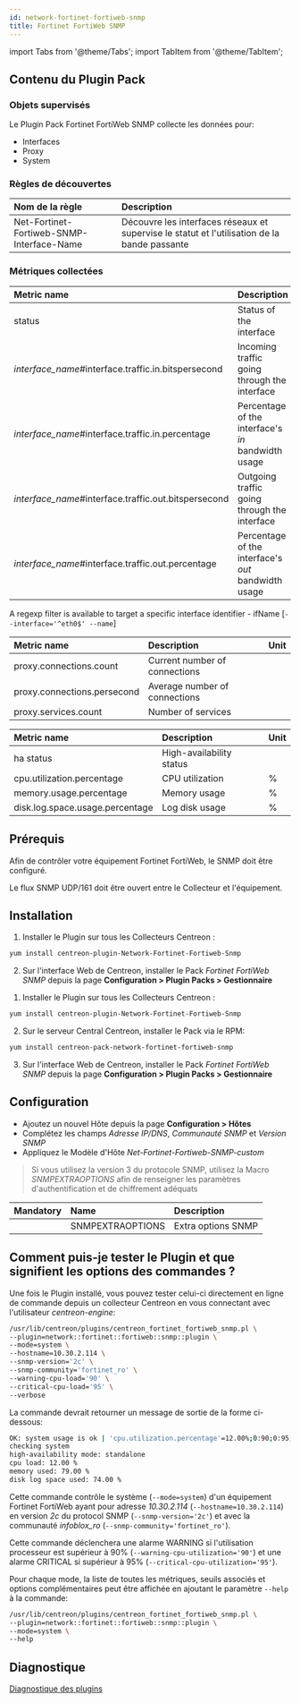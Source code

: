 ```yaml
---
id: network-fortinet-fortiweb-snmp
title: Fortinet FortiWeb SNMP
---
```

import Tabs from '@theme/Tabs';
import TabItem from '@theme/TabItem';


## Contenu du Plugin Pack

### Objets supervisés

Le Plugin Pack Fortinet FortiWeb SNMP collecte les données pour:
* Interfaces
* Proxy
* System

### Règles de découvertes

<Tabs groupId="operating-systems">
<TabItem value="Services" label="Services">

| Nom de la règle                             | Description                                                                                  |
| :------------------------------------------ | :------------------------------------------------------------------------------------------- |
| Net-Fortinet-Fortiweb-SNMP-Interface-Name   | Découvre les interfaces réseaux et supervise le statut et l'utilisation de la bande passante |

</TabItem>
</Tabs>

### Métriques collectées

<Tabs groupId="operating-systems">
<TabItem value="Interfaces" label="Interfaces">

| Metric name                                            | Description                                         | Unit |
| :----------------------------------------------------- | :-------------------------------------------------- | :--- |
| status                                                 | Status of the interface                             |      |
| *interface\_name*\#interface.traffic.in.bitspersecond  | Incoming traffic going through the interface        | b/s  |
| *interface\_name*\#interface.traffic.in.percentage     | Percentage of the interface's *in* bandwidth usage  | %    |
| *interface\_name*\#interface.traffic.out.bitspersecond | Outgoing traffic going through the interface        | b/s  |
| *interface\_name*\#interface.traffic.out.percentage    | Percentage of the interface's *out* bandwidth usage | %    |

A regexp filter is available to target a specific interface identifier - ifName [```--interface='^eth0$' --name```]

</TabItem>
<TabItem value="Proxy" label="Proxy">

| Metric name                 | Description                   | Unit |
| :-------------------------- | :---------------------------- | :--- |
| proxy.connections.count     | Current number of connections |      |
| proxy.connections.persecond | Average number of connections |      |
| proxy.services.count        | Number of services            |      |

</TabItem>
<TabItem value="System" label="System">

| Metric name                     | Description              | Unit |
| :------------------------------ | :----------------------- | :--- |
| ha status                       | High-availability status |      |
| cpu.utilization.percentage      | CPU utilization          | %    |
| memory.usage.percentage         | Memory usage             | %    |
| disk.log.space.usage.percentage | Log disk usage           | %    |

</TabItem>
</Tabs>

## Prérequis

Afin de contrôler votre équipement Fortinet FortiWeb, le SNMP doit être configuré.

Le flux SNMP UDP/161 doit être ouvert entre le Collecteur et l'équipement.

## Installation

<Tabs groupId="operating-systems">
<TabItem value="Online IMP Licence & IT100 Editions" label="Online IMP Licence & IT100 Editions">

1. Installer le Plugin sur tous les Collecteurs Centreon :

```bash
yum install centreon-plugin-Network-Fortinet-Fortiweb-Snmp
```

2. Sur l'interface Web de Centreon, installer le Pack *Fortinet FortiWeb SNMP* depuis la page **Configuration > Plugin Packs > Gestionnaire**

</TabItem>
<TabItem value="Offline IMP License" label="Offline IMP License">

1. Installer le Plugin sur tous les Collecteurs Centreon :

```bash
yum install centreon-plugin-Network-Fortinet-Fortiweb-Snmp
```

2. Sur le serveur Central Centreon, installer le Pack via le RPM:

```bash
yum install centreon-pack-network-fortinet-fortiweb-snmp
```

3. Sur l'interface Web de Centreon, installer le Pack *Fortinet FortiWeb SNMP* depuis la page **Configuration > Plugin Packs > Gestionnaire**

</TabItem>
</Tabs>

## Configuration

* Ajoutez un nouvel Hôte depuis la page **Configuration > Hôtes**
* Complétez les champs *Adresse IP/DNS*, *Communauté SNMP* et *Version SNMP*
* Appliquez le Modèle d'Hôte *Net-Fortinet-Fortiweb-SNMP-custom*

> Si vous utilisez la version 3 du protocole SNMP, utilisez la Macro *SNMPEXTRAOPTIONS* afin de renseigner les paramètres
> d'authentification et de chiffrement adéquats

| Mandatory   | Name                    | Description                       |
| :---------- | :---------------------- | :---------------------------------|
|             | SNMPEXTRAOPTIONS        | Extra options SNMP                |

## Comment puis-je tester le Plugin et que signifient les options des commandes ?

Une fois le Plugin installé, vous pouvez tester celui-ci directement en ligne de commande
depuis un collecteur Centreon en vous connectant avec l'utilisateur *centreon-engine*:

```bash
/usr/lib/centreon/plugins/centreon_fortinet_fortiweb_snmp.pl \
--plugin=network::fortinet::fortiweb::snmp::plugin \
--mode=system \
--hostname=10.30.2.114 \
--snmp-version='2c' \
--snmp-community='fortinet_ro' \
--warning-cpu-load='90' \
--critical-cpu-load='95' \
--verbose
```

La commande devrait retourner un message de sortie de la forme ci-dessous:

```bash
OK: system usage is ok | 'cpu.utilization.percentage'=12.00%;0:90;0:95;0;100 'memory.usage.percentage'=79.00%;;;0;100 'disk.log.space.usage.percentage'=74.00%;;;0;100
checking system
high-availability mode: standalone
cpu load: 12.00 %
memory used: 79.00 %
disk log space used: 74.00 %
```

Cette commande contrôle le système (```--mode=system```) d'un équipement Fortinet FortiWeb ayant pour adresse *10.30.2.114* (```--hostname=10.30.2.114```)
en version *2c* du protocol SNMP (```--snmp-version='2c'```) et avec la communauté *infoblox_ro* (```--snmp-community='fortinet_ro'```).

Cette commande déclenchera une alarme WARNING si l'utilisation processeur est supérieur à 90% (```--warning-cpu-utilization='90'```)
et une alarme CRITICAL si supérieur à 95% (```--critical-cpu-utilization='95'```).

Pour chaque mode, la liste de toutes les métriques, seuils associés et options complémentaires peut être affichée
en ajoutant le paramètre ```--help``` à la commande:

```bash
/usr/lib/centreon/plugins/centreon_fortinet_fortiweb_snmp.pl \
--plugin=network::fortinet::fortiweb::snmp::plugin \
--mode=system \
--help
```

## Diagnostique

[Diagnostique des plugins](../tutorials/troubleshooting-plugins)
